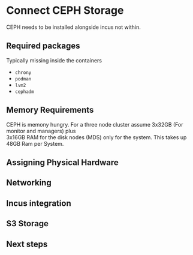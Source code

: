 # Connect CEPH Storage

CEPH needs to be installed alongside incus not within.

## Required packages

Typically missing inside the containers 

- `chrony`
- `podman`
- `lvm2`
- `cephadm`

## Memory Requirements

CEPH is memony hungry. For a three node cluster assume 3x32GB (For monitor and managers) plus  
3x16GB RAM for the disk nodes (MDS) only for the system. This takes up 48GB Ram per System. 

## Assigning Physical Hardware

## Networking

## Incus integration 

## S3 Storage

## Next steps
